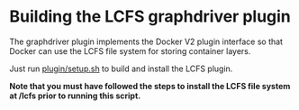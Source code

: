 # Building the LCFS graphdriver plugin
The graphdriver plugin implements the Docker V2 plugin interface so that Docker can use the LCFS file system for storing container layers.

Just run [plugin/setup.sh](https://github.com/portworx/lcfs/edit/master/plugin/README.md) to build and install the LCFS plugin.

**Note that you must have followed the steps to install the LCFS file system at /lcfs prior to running this script.**
